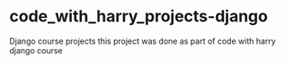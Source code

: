 # code_with_harry_projects-django
Django course projects
this project was done as part of code with harry django course 

